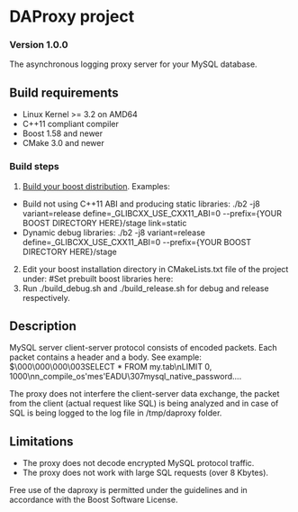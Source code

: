 # DAProxy project
### Version 1.0.0

The asynchronous logging proxy server for your MySQL database.

## Build requirements
* Linux Kernel >= 3.2 on AMD64
* C++11 compliant compiler
* Boost 1.58 and newer
* CMake 3.0 and newer

### Build steps
1. [Build your boost distribution](http://www.boost.org/build/doc/html/bbv2/installation.html). Examples:
* Build not using C++11 ABI and producing static libraries:
./b2 -j8 variant=release define=_GLIBCXX_USE_CXX11_ABI=0 --prefix={YOUR BOOST DIRECTORY HERE}/stage link=static
* Dynamic debug libraries:
./b2 -j8 variant=release define=_GLIBCXX_USE_CXX11_ABI=0 --prefix={YOUR BOOST DIRECTORY HERE}/stage

2. Edit your boost installation directory in CMakeLists.txt file of the project under:
#Set prebuilt boost libraries here:
3. Run ./build_debug.sh and ./build_release.sh for debug and release respectively.

## Description

MySQL server client-server protocol consists of encoded packets. Each packet contains a header and a body. See example:
$\000\000\000\003SELECT * FROM my.tab\nLIMIT 0, 1000\nn_compile_os'mes'EADU\307mysql_native_password....

The proxy does not interfere the client-server data exchange, the packet from the client (actual request like SQL) is being analyzed and in case of SQL is being logged to the log file in /tmp/daproxy folder.

## Limitations
* The proxy does not decode encrypted MySQL protocol traffic.
* The proxy does not work with large SQL requests (over 8 Kbytes).

Free use of the daproxy is permitted under the guidelines and in accordance with the Boost Software License.
